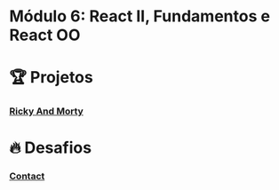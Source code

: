 # Módulo 6: React II, Fundamentos e React OO

# :trophy:  Projetos

### [Ricky And Morty](https://github.com/Luuck4s/AceleraDev-React/tree/master/Modulo%206/ricky-morty)

# :fire: Desafios 

### [Contact](https://github.com/Luuck4s/AceleraDev-React/tree/master/Modulo%206/contact)